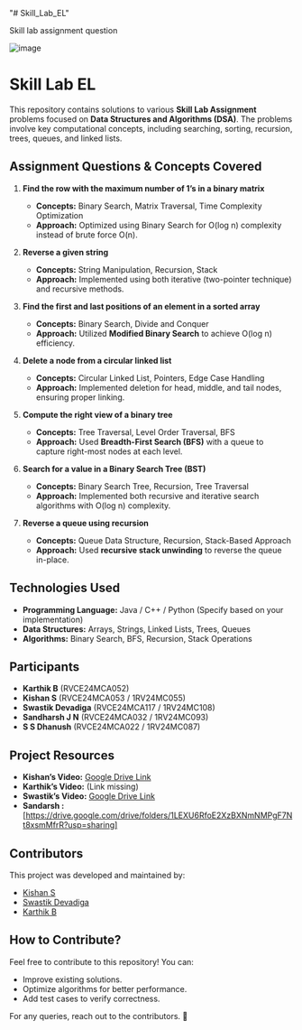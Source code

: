 


"# Skill_Lab_EL" 


Skill lab assignment question


![image](https://github.com/user-attachments/assets/32e3272e-5f19-4b36-ad77-9cfe4387edf9)

# **Skill Lab EL**  

This repository contains solutions to various **Skill Lab Assignment** problems focused on **Data Structures and Algorithms (DSA)**. The problems involve key computational concepts, including searching, sorting, recursion, trees, queues, and linked lists.  

## **Assignment Questions & Concepts Covered**  

1. **Find the row with the maximum number of 1’s in a binary matrix**  
   - **Concepts:** Binary Search, Matrix Traversal, Time Complexity Optimization  
   - **Approach:** Optimized using Binary Search for O(log n) complexity instead of brute force O(n).  

2. **Reverse a given string**  
   - **Concepts:** String Manipulation, Recursion, Stack  
   - **Approach:** Implemented using both iterative (two-pointer technique) and recursive methods.  

3. **Find the first and last positions of an element in a sorted array**  
   - **Concepts:** Binary Search, Divide and Conquer  
   - **Approach:** Utilized **Modified Binary Search** to achieve O(log n) efficiency.  

4. **Delete a node from a circular linked list**  
   - **Concepts:** Circular Linked List, Pointers, Edge Case Handling  
   - **Approach:** Implemented deletion for head, middle, and tail nodes, ensuring proper linking.  

5. **Compute the right view of a binary tree**  
   - **Concepts:** Tree Traversal, Level Order Traversal, BFS  
   - **Approach:** Used **Breadth-First Search (BFS)** with a queue to capture right-most nodes at each level.  

6. **Search for a value in a Binary Search Tree (BST)**  
   - **Concepts:** Binary Search Tree, Recursion, Tree Traversal  
   - **Approach:** Implemented both recursive and iterative search algorithms with O(log n) complexity.  

7. **Reverse a queue using recursion**  
   - **Concepts:** Queue Data Structure, Recursion, Stack-Based Approach  
   - **Approach:** Used **recursive stack unwinding** to reverse the queue in-place.  

## **Technologies Used**  
- **Programming Language:** Java / C++ / Python (Specify based on your implementation)  
- **Data Structures:** Arrays, Strings, Linked Lists, Trees, Queues  
- **Algorithms:** Binary Search, BFS, Recursion, Stack Operations  

## **Participants**  
- **Karthik B** (RVCE24MCA052)  
- **Kishan S** (RVCE24MCA053 / 1RV24MC055)  
- **Swastik Devadiga** (RVCE24MCA117 / 1RV24MC108)  
- **Sandharsh J N** (RVCE24MCA032 / 1RV24MC093)  
- **S S Dhanush** (RVCE24MCA022 / 1RV24MC087)  

## **Project Resources**  
- **Kishan’s Video:** [Google Drive Link](https://drive.google.com/drive/folders/1fd0nXD2AImU4n6BQqnHcBUAc7Z7x1sPt?usp=drive_link)  
- **Karthik’s Video:** (Link missing)  
- **Swastik’s Video:** [Google Drive Link](https://drive.google.com/drive/folders/1Y67LeNUjyz_HFSXwRouG4wr01XpOjn)
- **Sandarsh :** [https://drive.google.com/drive/folders/1LEXU6RfoE2XzBXNmNMPgF7Nt8xsmMfrR?usp=sharing]

## **Contributors**  
This project was developed and maintained by:  
- [Kishan S](https://github.com/Kishankharvi)  
- [Swastik Devadiga](https://github.com/swastikdevadiga1)  
- [Karthik B](https://github.com/karthikb1010)  

## **How to Contribute?**  
Feel free to contribute to this repository! You can:  
- Improve existing solutions.  
- Optimize algorithms for better performance.  
- Add test cases to verify correctness.  

For any queries, reach out to the contributors. 🚀
